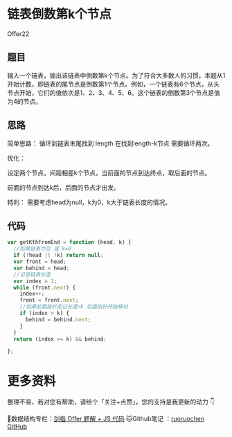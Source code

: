 # 链表倒数第k个节点

Offer22

## 题目

输入一个链表，输出该链表中倒数第k个节点。为了符合大多数人的习惯，本题从1开始计数，即链表的尾节点是倒数第1个节点。例如，一个链表有6个节点，从头节点开始，它们的值依次是1、2、3、4、5、6。这个链表的倒数第3个节点是值为4的节点。

## 思路

简单思路： 循环到链表末尾找到 length 在找到length-k节点 需要循环两次。

优化：

设定两个节点，间距相差k个节点，当前面的节点到达终点，取后面的节点。

前面的节点到达k后，后面的节点才出发。

特判： 需要考虑head为null，k为0，k大于链表长度的情况。

## 代码

```js
var getKthFromEnd = function (head, k) {
  //如果链表为空 或 k=0
  if (!head || !k) return null;
  var front = head;
  var behind = head;
  //记录链表长度
  var index = 1;
  while (front.next) {
    index++;
    front = front.next;
	//如果前面指针走过长度>k 后面指针开始移动
    if (index > k) {
      behind = behind.next;
    }
  }
  return (index >= k) && behind;

};

```

# 更多资料

整理不易，若对您有帮助，请给个「关注+点赞」，您的支持是我更新的动力 👇

📖数据结构专栏：[剑指 Offer 题解 + JS 代码](https://blog.csdn.net/weixin_43786756/category_10716516.html) 
🐱Github笔记 ：[ruoruochen GitHub](https://github.com/ruoruochen/front-end-note)